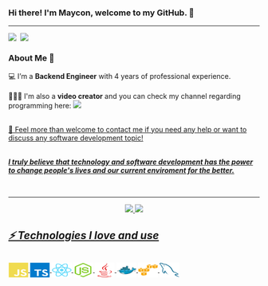 ### Hi there! I'm Maycon, welcome to my GitHub. 🌱

<hr />

<a href="https://www.linkedin.com/in/maycon-teixeira/">
  <img align="left" width="24px" src="https://cdn.jsdelivr.net/npm/simple-icons@v3/icons/linkedin.svg"  />
</a>
<a href="mailto:maayconaguiar11@hotmail.com">
  <img align="left" width="26px" src="https://www.svgrepo.com/show/173756/outlook.svg" />
</a>

<br/>

### About Me 🚀
💻 I’m a **Backend Engineer** with 4 years of professional experience. </br> </br>
👨🏼‍💻 I'm also a **video creator** and you can check my channel regarding programming here: <a href="https://www.youtube.com/user/maycon3186/videos"><img height="30px" src="https://www.logo.wine/a/logo/YouTube/YouTube-Icon-Full-Color-Logo.wine.svg"/></br></br>

💬 Feel more than welcome to contact me if you need any help or want to discuss any software development topic! </br></br>
   
 <b><i>I truly believe that technology and software development has the power to change people's lives and our current enviroment for the better. 
    
<br/>
<hr />

<div align="center">
  <a href="https://github.com/omayconaguiar">
  <img height="180em" src="https://github-readme-stats.vercel.app/api?username=omayconaguiar&show_icons=true&theme=gradient&include_all_commits=true&count_private=true"/>
  <img height="180em" src="https://github-readme-stats.vercel.app/api/top-langs/?username=omayconaguiar&layout=compact&langs_count=7&theme=gradient"/>
</div>

## ⚡ Technologies I love and use
  
<div style="display: inline_block"><br>
  <img align="center" alt="js" height="30" width="40" src="https://raw.githubusercontent.com/devicons/devicon/master/icons/javascript/javascript-plain.svg">
  <img align="center" alt="ts" height="30" width="40" src="https://raw.githubusercontent.com/devicons/devicon/master/icons/typescript/typescript-plain.svg">
  <img align="center" alt="react" height="30" width="40" src="https://raw.githubusercontent.com/devicons/devicon/master/icons/react/react-original.svg">
  <img align="center" alt="Node" height="30" width="40" src="https://raw.githubusercontent.com/devicons/devicon/master/icons/nodejs/nodejs-original.svg">
  <img align="center" alt="Java" height="30" width="40" src="https://raw.githubusercontent.com/devicons/devicon/master/icons/java/java-plain.svg">  
  <img align="center" alt="Docker" height="30" width="40" src="https://raw.githubusercontent.com/devicons/devicon/master/icons/docker/docker-original.svg">
  <img align="center" alt="AWS" height="30" width="40" src="https://raw.githubusercontent.com/devicons/devicon/master/icons/amazonwebservices/amazonwebservices-original.svg">
  <img align="center" alt="MySQL" height="30" width="40" src="https://raw.githubusercontent.com/devicons/devicon/master/icons/mysql/mysql-original.svg">
                                                              
</div>
